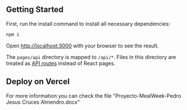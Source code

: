 ## Getting Started

First, run the install command to install all necessary dependencies:
```bash
npm i
```


Open [http://localhost:3000](http://localhost:3000) with your browser to see the result.

The `pages/api` directory is mapped to `/api/*`. Files in this directory are treated as [API routes](https://nextjs.org/docs/api-routes/introduction) instead of React pages.

## Deploy on Vercel



For more information you can check the file "Proyecto-MealWeek-Pedro Jesus Cruces Almendro.docx"